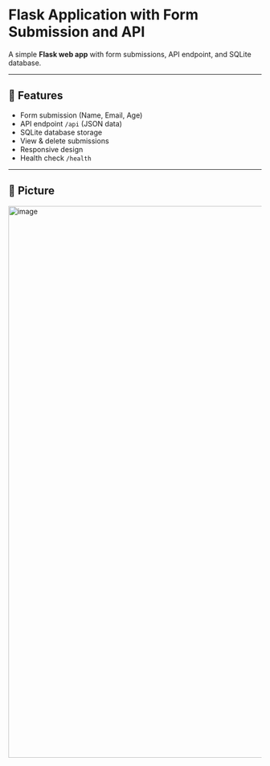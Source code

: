 # Flask Application with Form Submission and API

A simple **Flask web app** with form submissions, API endpoint, and SQLite database.

---

## 🚀 Features
- Form submission (Name, Email, Age)
- API endpoint `/api` (JSON data)
- SQLite database storage
- View & delete submissions
- Responsive design
- Health check `/health`

---

## 📂 Picture

<img width="994" height="1096" alt="image" src="https://github.com/user-attachments/assets/dbb36859-e4e2-4439-ad72-993707454d44" />


